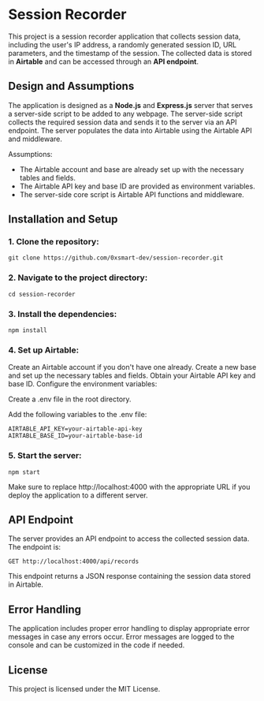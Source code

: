 # Session Recorder

This project is a session recorder application that collects session data, including the user's IP address, a randomly generated session ID, URL parameters, and the timestamp of the session. The collected data is stored in **Airtable** and can be accessed through an **API endpoint**.

## Design and Assumptions

The application is designed as a **Node.js** and **Express.js** server that serves a server-side script to be added to any webpage. The server-side script collects the required session data and sends it to the server via an API endpoint. The server populates the data into Airtable using the Airtable API and middleware.

Assumptions:

- The Airtable account and base are already set up with the necessary tables and fields.
- The Airtable API key and base ID are provided as environment variables.
- The server-side core script is Airtable API functions and middleware.

## Installation and Setup

### 1. Clone the repository:

```
git clone https://github.com/0xsmart-dev/session-recorder.git
```

### 2. Navigate to the project directory:

```
cd session-recorder
```

### 3. Install the dependencies:

```
npm install
```

### 4. Set up Airtable:

Create an Airtable account if you don't have one already.
Create a new base and set up the necessary tables and fields.
Obtain your Airtable API key and base ID.
Configure the environment variables:

Create a .env file in the root directory.

Add the following variables to the .env file:

```
AIRTABLE_API_KEY=your-airtable-api-key
AIRTABLE_BASE_ID=your-airtable-base-id
```

### 5. Start the server:

```
npm start
```


Make sure to replace http://localhost:4000 with the appropriate URL if you deploy the application to a different server.

## API Endpoint
The server provides an API endpoint to access the collected session data. The endpoint is:

```
GET http://localhost:4000/api/records
```

This endpoint returns a JSON response containing the session data stored in Airtable.

## Error Handling
The application includes proper error handling to display appropriate error messages in case any errors occur. Error messages are logged to the console and can be customized in the code if needed.

## License
This project is licensed under the MIT License.


